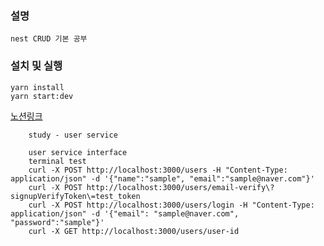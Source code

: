 ### 설명
```
nest CRUD 기본 공부
```

### 설치 및 실행
```
yarn install
yarn start:dev
```

[노션링크](https://dev-wony.notion.site/Library-and-Framework-4380bbe569b244c89b2ca492d9467de2#28299e955d5141709b5adf136344af3a)

```
    study - user service
    
    user service interface
    terminal test
    curl -X POST http://localhost:3000/users -H "Content-Type: application/json" -d '{"name":"sample", "email":"sample@naver.com"}'
    curl -X POST http://localhost:3000/users/email-verify\?signupVerifyToken\=test_token
    curl -X POST http://localhost:3000/users/login -H "Content-Type: application/json" -d '{"email": "sample@naver.com", "password":"sample"}'
    curl -X GET http://localhost:3000/users/user-id
```
